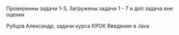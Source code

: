 Проверенны задачи 1-3, 
Загружены задачи 1 - 7 и доп задача вне оценки

Рубцов Александр, задачи курса КРОК Введение в Java
